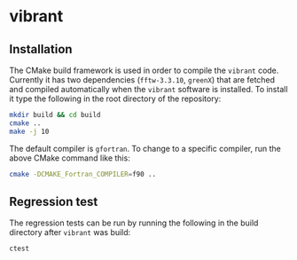 # vibrant

## Installation 

The CMake build framework is used in order to compile the `vibrant` code. Currently it has two dependencies (`fftw-3.3.10`, `greenX`) that are fetched and compiled automatically when the `vibrant` software is installed. To install it type the following in the root directory of the repository:
```bash 
mkdir build && cd build 
cmake ..
make -j 10
```
The default compiler is `gfortran`. To change to a specific compiler, run the above CMake command like this:
```bash 
cmake -DCMAKE_Fortran_COMPILER=f90 .. 
```

## Regression test 
The regression tests can be run by running the following in the build directory after `vibrant` was build:
```
ctest 
```
